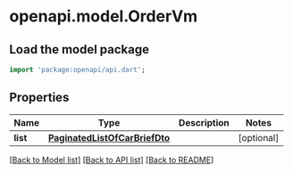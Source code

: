 # openapi.model.OrderVm

## Load the model package
```dart
import 'package:openapi/api.dart';
```

## Properties
Name | Type | Description | Notes
------------ | ------------- | ------------- | -------------
**list** | [**PaginatedListOfCarBriefDto**](PaginatedListOfCarBriefDto.md) |  | [optional] 

[[Back to Model list]](../README.md#documentation-for-models) [[Back to API list]](../README.md#documentation-for-api-endpoints) [[Back to README]](../README.md)


